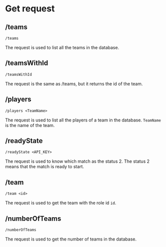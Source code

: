 # Get request

## /teams
`/teams`

The request is used to list all the teams in the database.

## /teamsWithId
`/teamsWithId`

The request is the same as /teams, but it returns the id of the team.

## /players
`/players <TeamName>`

The request is used to list all the players of a team in the database. `TeamName` is the name of the team.

## /readyState
`/readyState <API_KEY>`

The request is used to know which match as the status 2. The status 2 means that the match is ready to start.

## /team
`/team <id>`

The request is used to get the team with the role id `id`.

## /numberOfTeams
`/numberOfTeams`

The request is used to get the number of teams in the database.